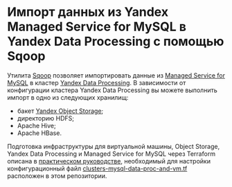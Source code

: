 # Импорт данных из Yandex Managed Service for MySQL в Yandex Data Processing с помощью Sqoop

Утилита [Sqoop](https://yandex.cloud/ru/docs/data-proc/operations/sqoop-usage) позволяет импортировать данные из [Managed Service for MySQL](https://yandex.cloud/ru/docs/managed-mysql) в кластер [Yandex Data Processing](https://yandex.cloud/ru/docs/data-proc). В зависимости от конфигурации кластера Yandex Data Processing вы можете выполнить импорт в одно из следующих хранилищ:

* бакет [Yandex Object Storage](https://yandex.cloud/ru/docs/storage);
* директорию HDFS;
* Apache Hive;
* Apache HBase.

Подготовка инфраструктуры для виртуальной машины, Object Storage, Yandex Data Processing и Managed Service for MySQL через Terraform описана в [практическом руководстве](https://yandex.cloud/ru/docs/tutorials/dataplatform/sqoop-mmy), необходимый для настройки конфигурационный файл [clusters-mysql-data-proc-and-vm.tf](clusters-mysql-data-proc-and-vm.tf) расположен в этом репозитории.
